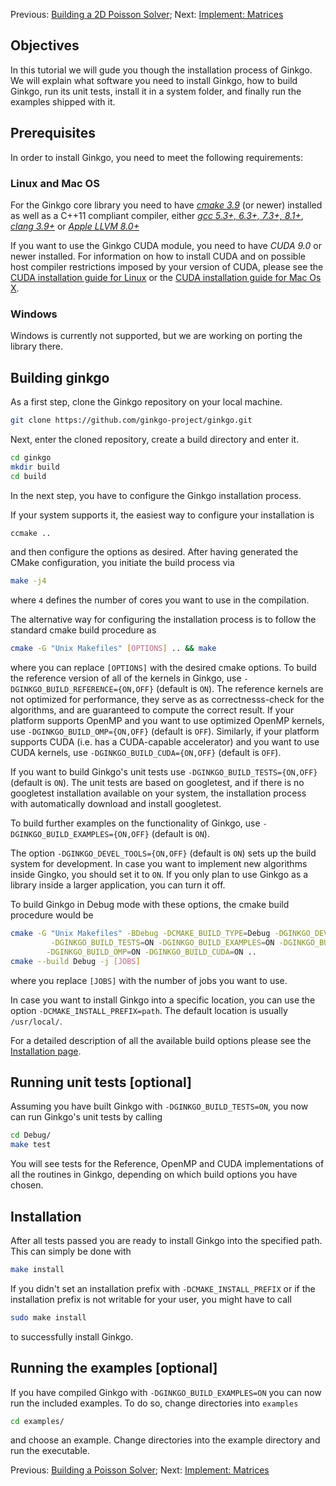 Previous: [Building a 2D Poisson Solver](./Tutorial:-Building-a-2D-Poisson-Solver); Next: [Implement: Matrices](./Tutorial-2:-Implement:-Matrices)

Objectives
----------

In this tutorial we will gude you though the installation process of Ginkgo. We will explain what software you need to install Ginkgo, how to build Ginkgo, run its unit tests, install it in a system folder, and finally run the examples shipped with it.

Prerequisites
-------------

In order to install Ginkgo, you need to meet the following requirements:

### Linux and Mac OS 

For the Ginkgo core library you need to have [_cmake 3.9_](https://cmake.org/install/) (or newer) installed as well as a C++11 compliant compiler, either [_gcc 5.3+, 6.3+, 7.3+, 8.1+_](https://gcc.gnu.org/install/index.html), [_clang 3.9+_](https://clang.llvm.org/get_started.html) or [_Apple LLVM 8.0+_](https://developer.apple.com/library/archive/documentation/CompilerTools/Conceptual/LLVMCompilerOverview/index.html)

If you want to use the Ginkgo CUDA module, you need to have _CUDA 9.0_ or newer installed. For information on how to install CUDA and on possible host compiler restrictions imposed by your version of CUDA, please see the [CUDA installation guide for Linux](https://docs.nvidia.com/cuda/cuda-installation-guide-linux/index.html) or the [CUDA installation guide for Mac Os X](https://docs.nvidia.com/cuda/cuda-installation-guide-mac-os-x/index.html).

### Windows

Windows is currently not supported, but we are working on porting the library there. 

Building ginkgo
---------------

As a first step, clone the Ginkgo repository on your local machine.

```sh
git clone https://github.com/ginkgo-project/ginkgo.git
```

Next, enter the cloned repository, create a build directory and enter it.

```sh
cd ginkgo
mkdir build
cd build
```

In the next step, you have to configure the Ginkgo installation process.


If your system supports it, the easiest way to configure your installation is 

```sh
ccmake ..
```
and then configure the options as desired. After having generated the CMake configuration, you initiate the build process via

```sh
make -j4
```

where `4` defines the number of cores you want to use in the compilation.

The alternative way for configuring the installation process is to follow the standard cmake build procedure as

```sh
cmake -G "Unix Makefiles" [OPTIONS] .. && make
```

where you can replace `[OPTIONS]` with the desired cmake options. 
To build the reference version of all of the kernels in Ginkgo, use `-DGINKGO_BUILD_REFERENCE={ON,OFF}` (default is `ON`). 
The reference kernels are not optimized for performance, they serve as as correctnesss-check for the algorithms, and are guaranteed to compute the correct result. 
If your platform supports OpenMP and you want to use optimized OpenMP kernels, use `-DGINKGO_BUILD_OMP={ON,OFF}` (default is `OFF`).
Similarly, if your platform supports CUDA (i.e. has a CUDA-capable accelerator) 
and you want to use CUDA kernels, use `-DGINKGO_BUILD_CUDA={ON,OFF}` (default is `OFF`).

If you want to build Ginkgo's unit tests use `-DGINKGO_BUILD_TESTS={ON,OFF}` (default is `ON`). 
The unit tests are based on googletest, and if there is no googletest installation available on your system,
the installation process with automatically download and install googletest.

To build further examples on the functionality of Ginkgo, use `-DGINKGO_BUILD_EXAMPLES={ON,OFF}` (default is `ON`). 

The option `-DGINKGO_DEVEL_TOOLS={ON,OFF}` (default is `ON`) sets up the build system for development. 
In case you want to implement new algorithms inside Gingko, you should set it to `ON`. If you only
plan to use Ginkgo as a library inside a larger application, you can turn it off.

To build Ginkgo in Debug mode with these options, the cmake build procedure would be

```sh
cmake -G "Unix Makefiles" -BDebug -DCMAKE_BUILD_TYPE=Debug -DGINKGO_DEVEL_TOOLS=ON \
         -DGINKGO_BUILD_TESTS=ON -DGINKGO_BUILD_EXAMPLES=ON -DGINKGO_BUILD_REFERENCE=ON \
	    -DGINKGO_BUILD_OMP=ON -DGINKGO_BUILD_CUDA=ON ..
cmake --build Debug -j [JOBS]
```

where you replace `[JOBS]` with the number of jobs you want to use.

In case you want to install Ginkgo into a specific location, you can use the option `-DCMAKE_INSTALL_PREFIX=path`. The default location is usually `/usr/local/`.

For a detailed description of all the available build options please see the [Installation page](https://github.com/ginkgo-project/ginkgo/blob/develop/INSTALL.md).


Running unit tests [optional]
-----------------------------

Assuming you have built Ginkgo with `-DGINKGO_BUILD_TESTS=ON`, you now can run Ginkgo's unit tests by calling

```sh
cd Debug/
make test
```

You will see tests for the Reference, OpenMP and CUDA implementations of all the routines in Ginkgo, depending on which build options you have chosen.

Installation
------------

After all tests passed you are ready to install Ginkgo into the specified path. This can simply be done with 

```sh
make install
```

If you didn't set an installation prefix with `-DCMAKE_INSTALL_PREFIX` or if the installation prefix is not writable for your user, you might have to call

```sh
sudo make install
```

to successfully install Ginkgo.

Running the examples [optional]
-------------------------------

If you have compiled Ginkgo with `-DGINKGO_BUILD_EXAMPLES=ON` you can now run the included examples.
To do so, change directories into `examples`

```sh
cd examples/
```

and choose an example. Change directories into the example directory and run the executable.

Previous: [Building a Poisson Solver](./Tutorial:-Building-a-Poisson-Solver); Next: [Implement: Matrices](./Tutorial-2:-Implement:-Matrices)
